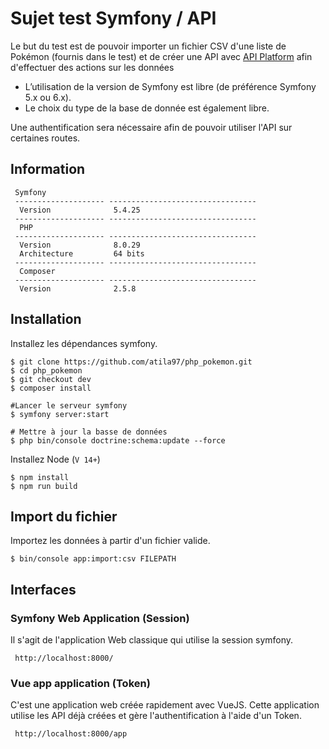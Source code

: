 # Sujet test Symfony / API

Le but du test est de pouvoir importer un fichier CSV d'une liste de Pokémon (fournis dans le test) et de créer une API avec [API Platform](https://api-platform.com/) afin d'effectuer des actions sur les données
* L’utilisation de la version de Symfony est libre (de préférence Symfony 5.x ou 6.x).
* Le choix du type de la base de donnée est également libre.

Une authentification sera nécessaire afin de pouvoir utiliser l'API sur certaines routes.


## Information 
```
 Symfony                                               
 -------------------- --------------------------------- 
  Version              5.4.25                                     
 -------------------- --------------------------------- 
  PHP                                                   
 -------------------- --------------------------------- 
  Version              8.0.29                           
  Architecture         64 bits                                       
 -------------------- --------------------------------- 
  Composer                                                   
 -------------------- --------------------------------- 
  Version              2.5.8                           
```

## Installation
Installez les dépendances symfony.

```
$ git clone https://github.com/atila97/php_pokemon.git
$ cd php_pokemon
$ git checkout dev
$ composer install

#Lancer le serveur symfony
$ symfony server:start

# Mettre à jour la basse de données
$ php bin/console doctrine:schema:update --force
```

Installez Node (`V 14+`)

```
$ npm install
$ npm run build
```

## Import du fichier
Importez les données à partir d'un fichier valide.

``$ bin/console app:import:csv FILEPATH``

## Interfaces
### Symfony Web Application (Session)
Il s'agit de l'application Web classique qui utilise la session symfony.

`` http://localhost:8000/``


### Vue app application (Token)
C'est une application web créée rapidement avec VueJS. Cette application utilise les API déjà créées et gère l'authentification à l'aide d'un Token.

`` http://localhost:8000/app``
